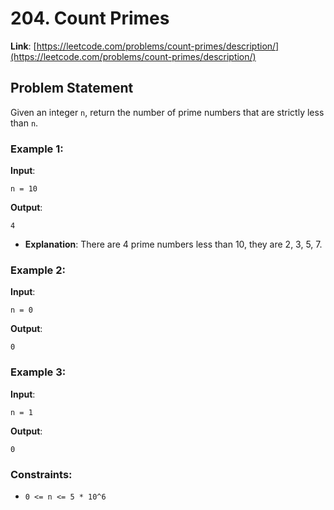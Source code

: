 # 204. Count Primes

**Link**: [https://leetcode.com/problems/count-primes/description/](https://leetcode.com/problems/count-primes/description/)

## Problem Statement

Given an integer `n`, return the number of prime numbers that are strictly less than `n`.

### Example 1:

**Input**: 
```
n = 10
```
**Output**: 
```
4
```
  * **Explanation**: There are 4 prime numbers less than 10, they are 2, 3, 5, 7.

### Example 2:

**Input**: 
```
n = 0
```
**Output**: 
```
0
```

### Example 3:

**Input**: 
```
n = 1
```
**Output**: 
```
0
```

### Constraints:

- `0 <= n <= 5 * 10^6`
